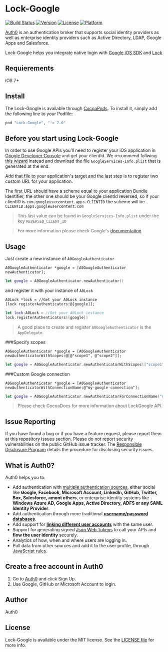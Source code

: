 # Lock-Google

[![Build Status](https://travis-ci.org/auth0/Lock-Google.iOS.svg?branch=master)](https://travis-ci.org/auth0/Lock-Google.iOS)
[![Version](https://img.shields.io/cocoapods/v/Lock-Google.svg?style=flat)](http://cocoapods.org/pods/Lock-Google)
[![License](https://img.shields.io/cocoapods/l/Lock-Google.svg?style=flat)](http://cocoapods.org/pods/Lock-Google)
[![Platform](https://img.shields.io/cocoapods/p/Lock-Google.svg?style=flat)](http://cocoapods.org/pods/Lock-Google)

[Auth0](https://auth0.com) is an authentication broker that supports social identity providers as well as enterprise identity providers such as Active Directory, LDAP, Google Apps and Salesforce.

Lock-Google helps you integrate native login with [Google iOS SDK](https://developers.google.com/identity/sign-in/ios/) and [Lock](https://auth0.com/lock)

## Requierements

iOS 7+

## Install

The Lock-Google is available through [CocoaPods](http://cocoapods.org). To install it, simply add the following line to your Podfile:

```ruby
pod "Lock-Google", "~> 2.0"
```

## Before you start using Lock-Google

In order to use Google APIs you'll need to register your iOS application in [Google Developer Console](https://console.developers.google.com/project) and get your clientId.
We recommend follwing [this wizard](https://developers.google.com/mobile/add?platform=ios) instead and download the file `GoogleServices-Info.plist` that is generated at the end.

Add that file to your application's target and the last step is to register two custom URL for your application.

The first URL should have a scheme equal to your application Bundle Identifier, the other one should be your Google clientId reversed, so if your clientID is `com.googleusercontent.apps.CLIENTID` the scheme will be `CLIENTID.apps.googleusercontent.com`
> This last value can be found in `GoogleServices-Info.plist` under the key `REVERSED_CLIENT_ID`

> For more information please check Google's [documentation](https://developers.google.com/identity/sign-in/ios/)

## Usage

Just create a new instance of `A0GoogleAuthenticator`

```objc
A0GoogleAuthenticator *google = [A0GoogleAuthenticator newAuthenticator];
```

```swift
let google = A0GoogleAuthenticator.newAuthenticator()
```

and register it with your instance of `A0Lock`

```objc
A0Lock *lock = //Get your A0Lock instance
[lock registerAuthenticators:@[google]];
```

```swift
let lock:A0Lock = //Get your A0Lock instance
lock.registerAuthenticators([google])
```

> A good place to create and register `A0GoogleAuthenticator` is the `AppDelegate`.

###Specify scopes

```objc
A0GoogleAuthenticator *google = [A0GoogleAuthenticator newAuthenticatorWithScopes:@[@"scope1", @"scope2"]];
```

```swift
let google = A0GoogleAuthenticator.newAuthenticatorWithScopes(["scope1", "scope2"])
```

###Custom Google connection

```objc
A0GoogleAuthenticator *google = [A0GoogleAuthenticator newAuthenticatorWithConnectionName:@"my-google-connection"];
```

```swift
let google = A0GoogleAuthenticator.newAuthenticatorForConnectionName("my-google-connection")
```

> Please check CocoaDocs for more information about LockGoogle API.

## Issue Reporting

If you have found a bug or if you have a feature request, please report them at this repository issues section. Please do not report security vulnerabilities on the public GitHub issue tracker. The [Responsible Disclosure Program](https://auth0.com/whitehat) details the procedure for disclosing security issues.

## What is Auth0?

Auth0 helps you to:

* Add authentication with [multiple authentication sources](https://docs.auth0.com/identityproviders), either social like **Google, Facebook, Microsoft Account, LinkedIn, GitHub, Twitter, Box, Salesforce, amont others**, or enterprise identity systems like **Windows Azure AD, Google Apps, Active Directory, ADFS or any SAML Identity Provider**.
* Add authentication through more traditional **[username/password databases](https://docs.auth0.com/mysql-connection-tutorial)**.
* Add support for **[linking different user accounts](https://docs.auth0.com/link-accounts)** with the same user.
* Support for generating signed [Json Web Tokens](https://docs.auth0.com/jwt) to call your APIs and **flow the user identity** securely.
* Analytics of how, when and where users are logging in.
* Pull data from other sources and add it to the user profile, through [JavaScript rules](https://docs.auth0.com/rules).

## Create a free account in Auth0

1. Go to [Auth0](https://auth0.com) and click Sign Up.
2. Use Google, GitHub or Microsoft Account to login.

## Author

Auth0

## License

Lock-Google is available under the MIT license. See the [LICENSE file](LICENSE) for more info.
